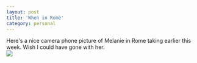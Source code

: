 ```yaml
---
layout: post
title: 'When in Rome'
category: personal
---
```


Here's a nice camera phone picture of Melanie in Rome taking earlier this week.  Wish I could have gone with her.<br /><img src="http://www.thecave.com/images/blogimages/MelanieInRome-20060825.jpg" />
